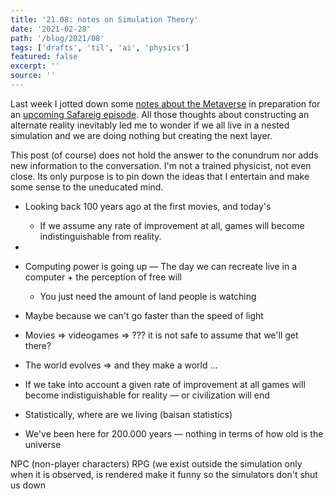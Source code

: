 ```yaml
---
title: '21.08: notes on Simulation Theory'
date: '2021-02-28'
path: '/blog/2021/08'
tags: ['drafts', 'til', 'ai', 'physics']
featured: false
excerpt: ''
source: ''
---
```


Last week I jotted down some [notes about the Metaverse](/blog/2021/07) in preparation for an [upcoming Safareig episode](https://www.safareig.fm/26). All those thoughts about constructing an alternate reality inevitably led me to wonder if we all live in a nested simulation and we are doing nothing but creating the next layer.

This post (of course) does not hold the answer to the conundrum nor adds new information to the conversation. I'm not a trained physicist, not even close. Its only purpose is to pin down the ideas that I entertain and make some sense to the uneducated mind.

- Looking back 100 years ago at the first movies, and today's

  - If we assume any rate of improvement at all, games will become indistinguishable from reality.

-
- Computing power is going up — The day we can recreate live in a computer + the perception of free will
  - You just need the amount of land people is watching
- Maybe because we can't go faster than the speed of light
- Movies => videogames => ??? it is not safe to assume that we'll get there?
- The world evolves => and they make a world ...
- If we take into account a given rate of improvement at all games will become indistiguishable for reality — or civilization will end
- Statistically, where are we living (baisan statistics)

- We've been here for 200.000 years — nothing in terms of how old is the universe

NPC (non-player characters)
RPG (we exist outside the simulation
only when it is observed, is rendered
make it funny so the simulators don't shut us down

